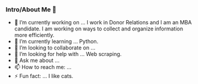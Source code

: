 ### Intro/About Me 👋



- 🔭 I’m currently working on ... I work in Donor Relations and I am an MBA candidate. I am working on ways to collect and organize information more efficiently.
- 🌱 I’m currently learning ... Python.
- 👯 I’m looking to collaborate on ...
- 🤔 I’m looking for help with ... Web scraping.
- 💬 Ask me about ...
- 📫 How to reach me: ...
- ⚡ Fun fact: ... I like cats.

